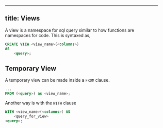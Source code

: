 
---
title: Views
---

A view is a namespace for sql query similar to how functions are namespaces for code. This is syntaxed as,

```sql
CREATE VIEW <view_name>(<columns>)
AS
    <query>;
```

## Temporary View

A temporary view can be made inside a `FROM` clause.

```sql
...
FROM (<query>) as <view_name>;
```

Another way is with the `WITH` clause

```sql
WITH <view_name>(<columns>) AS
    <query_for_view>
<query>;
```